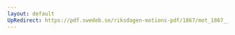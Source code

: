 ```yaml
---
layout: default
UpRedirect: https://pdf.swedeb.se/riksdagen-motions-pdf/1867/mot_1867__fk__00055/mot_1867__fk__00055_002.pdf
---
```

